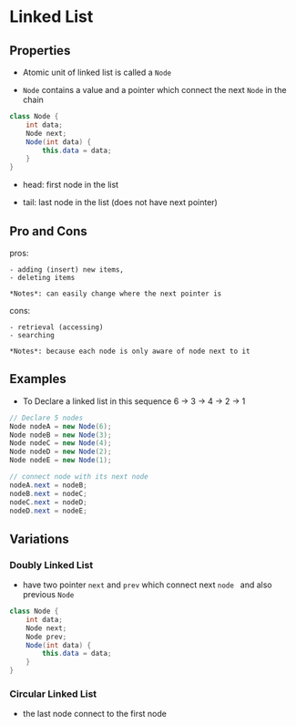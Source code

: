 # Linked List

## Properties

- Atomic unit of linked list is called a `Node`

- `Node` contains a value and a pointer which connect the next `Node` in the chain

```cs
class Node {
    int data;
    Node next;
    Node(int data) {
        this.data = data;
    }
}
```
- head: first node in the list 

- tail: last node in the list (does not have next pointer)

## Pro and Cons

pros:

    - adding (insert) new items, 
    - deleting items

    *Notes*: can easily change where the next pointer is

cons:

    - retrieval (accessing)
    - searching

    *Notes*: because each node is only aware of node next to it

## Examples

- To Declare a linked list in this sequence 6 -> 3 -> 4 -> 2 -> 1

```cs
// Declare 5 nodes
Node nodeA = new Node(6);
Node nodeB = new Node(3);
Node nodeC = new Node(4);
Node nodeD = new Node(2);
Node nodeE = new Node(1);

// connect node with its next node
nodeA.next = nodeB;
nodeB.next = nodeC;
nodeC.next = nodeD;
nodeD.next = nodeE;
```

## Variations

### Doubly Linked List

- have two pointer `next` and `prev` which connect next `node ` and also previous `Node`

```cs
class Node {
    int data;
    Node next;
    Node prev;
    Node(int data) {
        this.data = data;
    }
}
```

### Circular Linked List

- the last node connect to the first node
